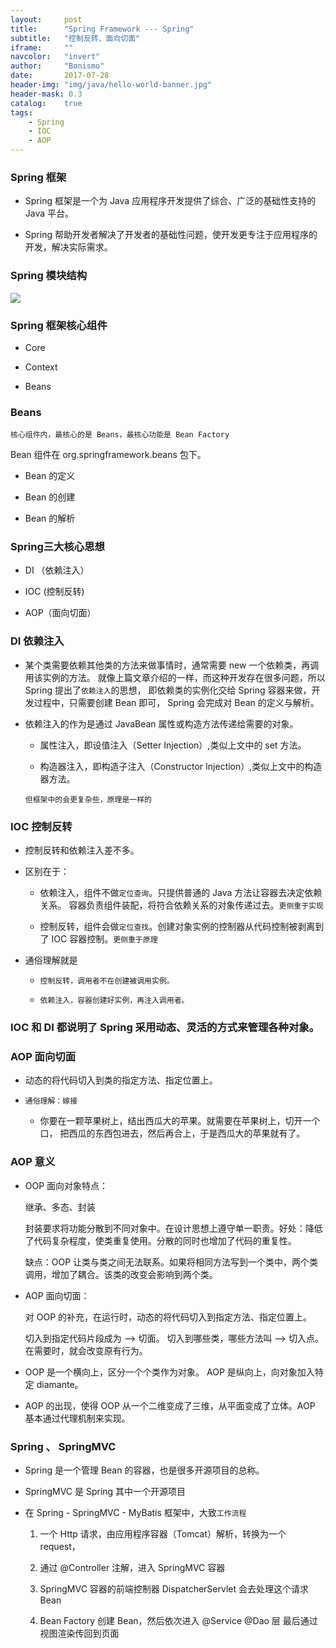 ```yaml
---
layout:     post
title:      "Spring Framework --- Spring"
subtitle:   "控制反转、面向切面"
iframe:     ""
navcolor:   "invert"
author:     "Bonismo"
date:       2017-07-28
header-img: "img/java/hello-world-banner.jpg"
header-mask: 0.3
catalog:    true
tags:
    - Spring
    - IOC
    - AOP
---
```


### Spring 框架

- Spring 框架是一个为 Java 应用程序开发提供了综合、广泛的基础性支持的 Java 平台。

- Spring 帮助开发者解决了开发者的基础性问题，使开发更专注于应用程序的开发，解决实际需求。

### Spring 模块结构

<div>
    <img src="https://github.com/StayHungryStayFoolish/stayhungrystayfoolish.github.io/blob/master/img/java/spring.png?raw=true" />
</div>


### Spring 框架核心组件

- Core

- Context

- Beans

### Beans

`核心组件内，最核心的是 Beans，最核心功能是 Bean Factory`

Bean 组件在 org.springframework.beans 包下。

- Bean 的定义

- Bean 的创建

- Bean 的解析

### Spring三大核心思想

- DI （依赖注入）

- IOC (控制反转)

- AOP（面向切面）

### DI 依赖注入

- 某个类需要依赖其他类的方法来做事情时，通常需要 new 一个依赖类，再调用该实例的方法。
  就像上篇文章介绍的一样，而这种开发存在很多问题，所以 Spring 提出了`依赖注入`的思想，
  即依赖类的实例化交给 Spring 容器来做，开发过程中，只需要创建 Bean 即可，
  Spring 会完成对 Bean 的定义与解析。

- 依赖注入的作为是通过 JavaBean 属性或构造方法传递给需要的对象。

    - 属性注入，即设值注入（Setter Injection）,类似上文中的 set 方法。

    - 构造器注入，即构造子注入（Constructor Injection）,类似上文中的构造器方法。

    `但框架中的会更复杂些，原理是一样的`

### IOC 控制反转

- 控制反转和依赖注入差不多。

- 区别在于：

    - 依赖注入，组件不做`定位查询`。只提供普通的 Java 方法让容器去决定依赖关系。
      容器负责组件装配，将符合依赖关系的对象传递过去。`更侧重于实现`

    - 控制反转，组件会做`定位查找`。创建对象实例的控制器从代码控制被剥离到了 IOC 容器控制。`更侧重于原理`

- 通俗理解就是

   - `控制反转，调用者不在创建被调用实例。`

   - `依赖注入，容器创建好实例，再注入调用者。`


### IOC 和 DI 都说明了 Spring 采用动态、灵活的方式来管理各种对象。

### AOP 面向切面

- 动态的将代码切入到类的指定方法、指定位置上。

- `通俗理解：嫁接`

    - 你要在一颗苹果树上，结出西瓜大的苹果。就需要在苹果树上，切开一个口，
      把西瓜的东西包进去，然后再合上，于是西瓜大的苹果就有了。

### AOP 意义

- OOP 面向对象特点：

    继承、多态、封装

    封装要求将功能分散到不同对象中。在设计思想上遵守单一职责。好处：降低了代码复杂程度，使类重复使用。分散的同时也增加了代码的重复性。

    缺点：OOP 让类与类之间无法联系。如果将相同方法写到一个类中，两个类调用，增加了耦合。该类的改变会影响到两个类。

- AOP 面向切面：

    对 OOP 的补充，在运行时，动态的将代码切入到指定方法、指定位置上。

    切入到指定代码片段成为 --> 切面。 切入到哪些类，哪些方法叫 --> 切入点。在需要时，就会改变原有行为。

- OOP 是一个横向上，区分一个个类作为对象。 AOP 是纵向上，向对象加入特定 diamante。

- AOP 的出现，使得 OOP 从一个二维变成了三维，从平面变成了立体。AOP 基本通过代理机制来实现。

### Spring 、 SpringMVC

- Spring 是一个管理 Bean 的容器，也是很多开源项目的总称。

- SpringMVC 是 Spring 其中一个开源项目

- 在 Spring - SpringMVC - MyBatis 框架中，大致`工作流程`

  1. 一个 Http 请求，由应用程序容器（Tomcat）解析，转换为一个 request，

  2. 通过 @Controller 注解，进入 SpringMVC 容器

  3. SpringMVC 容器的前端控制器 DispatcherServlet 会去处理这个请求 Bean

  4. Bean Factory 创建 Bean，然后依次进入 @Service @Dao 层 最后通过视图渲染传回到页面